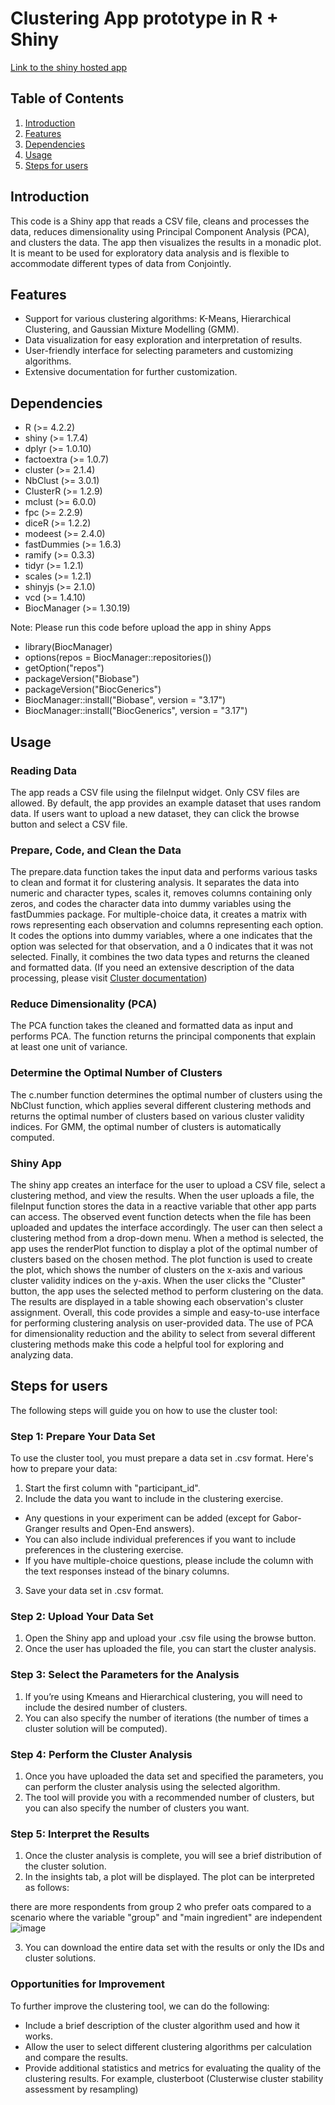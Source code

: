 # Clustering App prototype in R + Shiny

[Link to the shiny hosted app]( https://danielhernandez.shinyapps.io/ClusterV9/)

## Table of Contents

1. [Introduction](#introduction)
2. [Features](#features)
3. [Dependencies](#dependencies)
4. [Usage](#usage)
5. [Steps for users](#steps)


## Introduction

This code is a Shiny app that reads a CSV file, cleans and processes the data, reduces dimensionality using Principal Component Analysis (PCA), and clusters the data. The app then visualizes the results in a monadic plot. It is meant to be used for exploratory data analysis and is flexible to accommodate different types of data from Conjointly.

## Features

- Support for various clustering algorithms: K-Means, Hierarchical Clustering, and Gaussian Mixture Modelling (GMM).
- Data visualization for easy exploration and interpretation of results.
- User-friendly interface for selecting parameters and customizing algorithms.
- Extensive documentation for further customization.

## Dependencies

- R (>= 4.2.2)
- shiny (>= 1.7.4)
- dplyr (>= 1.0.10)
- factoextra (>= 1.0.7)
- cluster (>= 2.1.4)
- NbClust (>= 3.0.1)
- ClusterR (>= 1.2.9)
- mclust (>= 6.0.0)
- fpc (>= 2.2.9)
- diceR (>= 1.2.2)
- modeest (>= 2.4.0)
- fastDummies (>= 1.6.3)
- ramify (>= 0.3.3)
- tidyr (>= 1.2.1)
- scales (>= 1.2.1)
- shinyjs (>= 2.1.0)
- vcd (>= 1.4.10)
- BiocManager (>= 1.30.19)

Note: Please run this code before upload the app in shiny Apps

- library(BiocManager)
- options(repos = BiocManager::repositories())
- getOption("repos")
- packageVersion("Biobase")
- packageVersion("BiocGenerics")
- BiocManager::install("Biobase", version = "3.17")
- BiocManager::install("BiocGenerics", version = "3.17")


## Usage

### Reading Data
The app reads a CSV file using the fileInput widget. Only CSV files are allowed. By default, the app provides an example dataset that uses random data. If users want to upload a new dataset, they can click the browse button and select a CSV file.

### Prepare, Code, and Clean the Data

The prepare.data function takes the input data and performs various tasks to clean and format it for clustering analysis. It separates the data into numeric and character types, scales it, removes columns containing only zeros, and codes the character data into dummy variables using the fastDummies package. For multiple-choice data, it creates a matrix with rows representing each observation and columns representing each option. It codes the options into dummy variables, where a one indicates that the option was selected for that observation, and a 0 indicates that it was not selected. Finally, it combines the two data types and returns the cleaned and formatted data. (If you need an extensive description of the data processing, please visit [Cluster documentation](https://conjoint-ly.atlassian.net/wiki/spaces/DOCUMENTAT/pages/968851475/Cluster+tool+documentation))

### Reduce Dimensionality (PCA)
The PCA function takes the cleaned and formatted data as input and performs PCA. The function returns the principal components that explain at least one unit of variance.

### Determine the Optimal Number of Clusters
The c.number function determines the optimal number of clusters using the NbClust function, which applies several different clustering methods and returns the optimal number of clusters based on various cluster validity indices. For GMM, the optimal number of clusters is automatically computed.

### Shiny App
The shiny app creates an interface for the user to upload a CSV file, select a clustering method, and view the results. When the user uploads a file, the fileInput function stores the data in a reactive variable that other app parts can access. The observed event function detects when the file has been uploaded and updates the interface accordingly.
The user can then select a clustering method from a drop-down menu. When a method is selected, the app uses the renderPlot function to display a plot of the optimal number of clusters based on the chosen method. The plot function is used to create the plot, which shows the number of clusters on the x-axis and various cluster validity indices on the y-axis.
When the user clicks the "Cluster" button, the app uses the selected method to perform clustering on the data. The results are displayed in a table showing each observation's cluster assignment.
Overall, this code provides a simple and easy-to-use interface for performing clustering analysis on user-provided data. The use of PCA for dimensionality reduction and the ability to select from several different clustering methods make this code a helpful tool for exploring and analyzing data.

## Steps for users

The following steps will guide you on how to use the cluster tool:

### Step 1: Prepare Your Data Set
To use the cluster tool, you must prepare a data set in .csv format. Here's how to prepare your data:
1. Start the first column with "participant_id".
2. Include the data you want to include in the clustering exercise.
  - Any questions in your experiment can be added (except for Gabor-Granger results and Open-End answers).
  - You can also include individual preferences if you want to include preferences in the clustering exercise.
  - If you have multiple-choice questions, please include the column with the text responses instead of the binary columns.
3. Save your data set in .csv format.

### Step 2: Upload Your Data Set
1. Open the Shiny app and upload your .csv file using the browse button.
2. Once the user has uploaded the file, you can start the cluster analysis.

### Step 3: Select the Parameters for the Analysis

1. If you’re using Kmeans and Hierarchical clustering, you will need to include the desired number of clusters.
2. You can also specify the number of iterations (the number of times a cluster solution will be computed).

### Step 4: Perform the Cluster Analysis

1. Once you have uploaded the data set and specified the parameters, you can perform the cluster analysis using the selected algorithm.
2. The tool will provide you with a recommended number of clusters, but you can also specify the number of clusters you want.

### Step 5: Interpret the Results

1. Once the cluster analysis is complete, you will see a brief distribution of the cluster solution.
2. In the insights tab, a plot will be displayed. The plot can be interpreted as follows:

there are more respondents from group 2 who prefer oats compared to a scenario where the variable "group" and "main ingredient" are independent
![image](https://user-images.githubusercontent.com/82115133/227393008-64f3a1e7-9afb-49b9-8375-db5f2d4757ae.png)

3. You can download the entire data set with the results or only the IDs and cluster solutions.

### Opportunities for Improvement
To further improve the clustering tool, we can do the following:

- Include a brief description of the cluster algorithm used and how it works.
- Allow the user to select different clustering algorithms per calculation and compare the results.
- Provide additional statistics and metrics for evaluating the quality of the clustering results. For example, clusterboot (Clusterwise cluster stability assessment by resampling)
